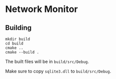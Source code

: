 # Network Monitor

## Building

`mkdir build`  
`cd build`  
`cmake ..`  
`cmake --build .`

The built files will be in `build/src/Debug`.

Make sure to copy `sqlite3.dll` to `build/src/Debug`.
